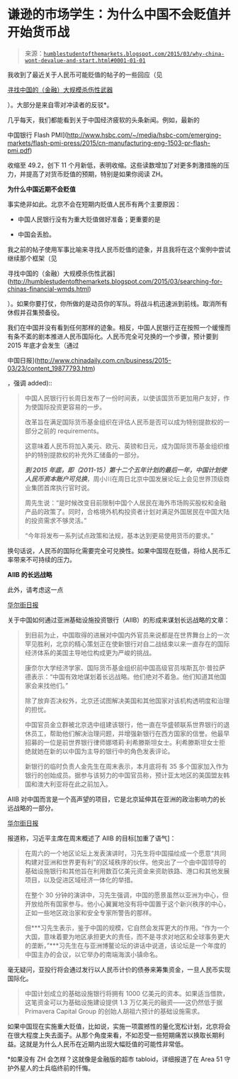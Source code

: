 <!--yml

分类：未分类

日期：2024-05-18 03:23:32

-->

# 谦逊的市场学生：为什么中国不会贬值并开始货币战

> 来源：[`humblestudentofthemarkets.blogspot.com/2015/03/why-china-wont-devalue-and-start.html#0001-01-01`](https://humblestudentofthemarkets.blogspot.com/2015/03/why-china-wont-devalue-and-start.html#0001-01-01)

我收到了最近关于人民币可能贬值的帖子的一些回应（见

[寻找中国的（金融）大规模杀伤性武器](http://humblestudentofthemarkets.blogspot.com/2015/03/searching-for-chinas-financial-wmds.html)

）。大部分是来自零对冲读者的反驳*。

几乎每天，我们都能看到关于中国经济疲软的头条新闻。例如，最新的

中国银行 Flash PMI](http://www.hsbc.com/~/media/hsbc-com/emerging-markets/flash-pmi-press/2015/cn-manufacturing-eng-1503-pr-flash-pmi.pdf)

收缩至 49.2，创下 11 个月新低，表明收缩。这些读数增加了对更多刺激措施的压力，并提高了对货币贬值的预期，特别是如果你阅读 ZH。

**为什么中国近期不会贬值**

事实绝非如此。北京不会在短期内贬值人民币有两个主要原因：

+   中国人民银行没有为重大贬值做好准备；更重要的是

+   中国会丢脸。

我之前的帖子使用军事比喻来寻找人民币贬值的迹象，并且我将在这个案例中尝试继续那个框架（见

寻找中国的（金融）大规模杀伤性武器](http://humblestudentofthemarkets.blogspot.com/2015/03/searching-for-chinas-financial-wmds.html)

）。如果你要打仗，你所做的是动员你的军队。将战斗机迅速派到前线。取消所有休假并召集预备役。

我们在中国并没有看到任何那样的迹象。相反，中国人民银行正在按照一个缓慢而有条不紊的剧本推进人民币国际化。人民币完全可兑换的一个步骤，预计要到 2015 年底才会发生（通过

中国日报](http://www.chinadaily.com.cn/business/2015-03/23/content_19877793.htm)

，强调 added)::

> 中国人民银行行长周日发布了一份时间表，以使该国货币更加用户友好，作为使国际投资更容易的一步。
> 
> 改革旨在满足国际货币基金组织在评估人民币是否可以成为特别提款权的一部分之前的 requirements。
> 
> 这意味着人民币将加入美元、欧元、英镑和日元，成为国际货币基金组织维护的特别提款权的补充外汇储备的一部分。
> 
> ***到 2015 年底，即（2011-15）第十二个五年计划的最后一年，中国计划使人民币资本账户可兑换***，周小川在周日北京中国发展论坛上会见世界顶级商业集团首席执行官时说。
> 
> 周先生说：“是时候改变目前限制中国个人居民在海外市场购买股权和金融产品的政策了。同时，合格境外机构投资者计划对满足外国居民在中国大陆的投资需求不够灵活。”
> 
> “今年将发布一系列试点政策和法规，基本达到更易使用货币的要求。”

换句话说，人民币的国际化需要完全可兑换性。如果中国现在贬值，将给人民币汇率带来不可持续的压力。

**AIIB 的长远战略**

此外，请考虑这一点

[华尔街日报](http://www.wsj.com/articles/china-forgoes-veto-power-at-new-bank-to-win-key-european-nations-support-1427131055)

关于中国如何通过亚洲基础设施投资银行（AIIB）的形成来谋划长远战略的文章：

> 到目前为止，中国取得的进展对中国内外官员来说都是在世界舞台上的一次罕见胜利，北京的精心策划正在使新银行对自二战结束以来一直存在的国际经济体系的美国主导地位构成更为严峻的挑战。
> 
> 康奈尔大学经济学家、国际货币基金组织前中国高级官员埃斯瓦尔·普拉萨德表示：“中国有效地谋划着长远战略。他们绝对不着急。他们知道其他国家会来找他们。”
> 
> 除了放弃否决权外，北京还试图解决美国和其他国家对该机构透明度和治理的担忧。
> 
> 中国官员金立群被北京选中组建该银行，他一直在华盛顿联系世界银行的退休员工，帮助他们解决治理问题，并增强新银行在西方国家的信誉。他最早招募的一位是前世界银行律师娜塔莉·利希滕斯坦女士。利希滕斯坦女士拒绝就她在新的以中国为主导的银行中的角色发表评论。
> 
> 新银行的临时负责人金先生在周末表示，本月底将有 35 多个国家加入作为银行的创始成员。据参与该努力的中国官员称，预计亚太地区的美国盟友韩国和澳大利亚将在此之前加入。

AIIB 对中国而言是一个高声望的项目，它是北京延伸其在亚洲的政治影响力的长远战略的一部分。

[华尔街日报](http://www.wsj.com/articles/china-banks-on-sharing-wealth-to-shape-new-asian-order-1427531549)

报道称，习近平主席在周末概述了 AIIB 的目标[加重了语气]：

> 在周六的一个地区论坛上发表演讲时，习先生将中国描绘成一个愿意“共同构建对亚洲和世界更有利”的区域秩序的伙伴。他突出了一个由中国领导的基础设施银行和其他旨在利用数百亿美元资金来资助铁路、港口和其他发展项目，以及促进区域经济一体化的举措。
> 
> 在整个 30 分钟的演讲中，习先生强调，中国的愿景虽然以亚洲为中心，但开放给所有国家参与。他小心翼翼地没有将中国置于这个新兴秩序的中心，正如一些地区政治家和安全专家所警告的那样。
> 
> 但***习先生表示，鉴于中国的规模，它自然会发挥更大的作用。“作为一个大国，意味着要为地区承担更大的责任，而不是寻求对地区和全球事务更大的垄断，”***习先生在与亚洲博鳌论坛的讲话中说道，该论坛是一个年度的中国主办的会议，以它举办的南端海滨小镇命名。

毫无疑问，亚投行将会通过发行以人民币计价的债券来筹集资金，一旦人民币实现国际化。

> 中国计划成立的基础设施银行将拥有 1000 亿美元的资本。如果适当借款，这笔资金可以为基础设施建设提供 1.3 万亿美元的融资——这仍然低于据 Primavera Capital Group 的创始人胡祖六预计的基础设施需求。

如果中国现在实施重大贬值，比如说，实施一项震撼性的量化宽松计划，北京将会在很大程度上失去面子。从那个角度来看，不如忍受一些短期痛苦以换取长期利益。这就是为什么人民币在近期内出现大幅贬值的可能性非常低。

*如果没有 ZH 会怎样？这就像是金融版的超市 tabloid，详细报道了在 Area 51 守护外星人的士兵临终前的忏悔。
